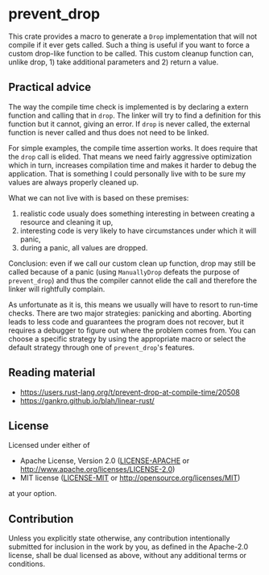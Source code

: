 # prevent_drop

This crate provides a macro to generate a `Drop` implementation that will not
compile if it ever gets called. Such a thing is useful if you want to force a
custom drop-like function to be called. This custom cleanup function can, unlike
drop, 1) take additional parameters and 2) return a value.

## Practical advice

The way the compile time check is implemented is by declaring a extern function
and calling that in `drop`. The linker will try to find a definition for this
function but it cannot, giving an error. If `drop` is never called, the external
function is never called and thus does not need to be linked. 

For simple examples, the compile time assertion works. It does require that the
`drop` call is elided. That means we need fairly aggressive optimization which
in turn, increases compilation time and makes it harder to debug the
application. That is something I could personally live with to be sure my values
are always properly cleaned up.

What we can not live with is based on these premises:

1. realistic code usualy does something interesting in between creating a
   resource and cleaning it up,
2. interesting code is very likely to have circumstances under which it will
   panic,
3. during a panic, all values are dropped.

Conclusion: even if we call our custom clean up function, drop may still be
called because of a panic (using `ManuallyDrop` defeats the purpose of
`prevent_drop`) and thus the compiler cannot elide the call and therefore the
linker will rightfully complain.

As unfortunate as it is, this means we usually will have to resort to run-time
checks. There are two major strategies: panicking and aborting. Aborting leads
to less code and guarantees the program does not recover, but it requires a
debugger to figure out where the problem comes from. You can choose a specific
strategy by using the appropriate macro or select the default strategy through
one of `prevent_drop`'s features.

## Reading material

 * https://users.rust-lang.org/t/prevent-drop-at-compile-time/20508
 * https://gankro.github.io/blah/linear-rust/

## License

Licensed under either of

 * Apache License, Version 2.0
   ([LICENSE-APACHE](LICENSE-APACHE) or http://www.apache.org/licenses/LICENSE-2.0)
 * MIT license
   ([LICENSE-MIT](LICENSE-MIT) or http://opensource.org/licenses/MIT)

at your option.

## Contribution

Unless you explicitly state otherwise, any contribution intentionally submitted
for inclusion in the work by you, as defined in the Apache-2.0 license, shall be
dual licensed as above, without any additional terms or conditions.
